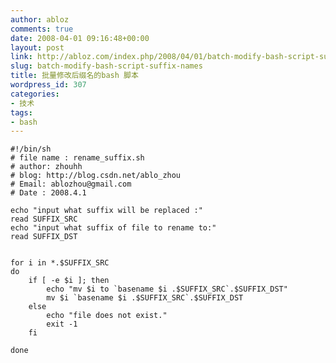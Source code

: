 ```yaml
---
author: abloz
comments: true
date: 2008-04-01 09:16:48+00:00
layout: post
link: http://abloz.com/index.php/2008/04/01/batch-modify-bash-script-suffix-names/
slug: batch-modify-bash-script-suffix-names
title: 批量修改后缀名的bash 脚本
wordpress_id: 307
categories:
- 技术
tags:
- bash
---
```



    #!/bin/sh
    # file name : rename_suffix.sh
    # author: zhouhh
    # blog: http://blog.csdn.net/ablo_zhou
    # Email: ablozhou@gmail.com
    # Date : 2008.4.1
    
    echo "input what suffix will be replaced :"
    read SUFFIX_SRC
    echo "input what suffix of file to rename to:"
    read SUFFIX_DST
    
    
    for i in *.$SUFFIX_SRC
    do
        if [ -e $i ]; then
            echo "mv $i to `basename $i .$SUFFIX_SRC`.$SUFFIX_DST"
            mv $i `basename $i .$SUFFIX_SRC`.$SUFFIX_DST
        else
            echo "file does not exist."
            exit -1
        fi
    
    done
    
